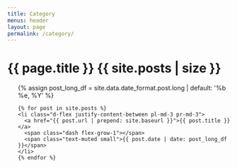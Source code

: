 ```yaml
---
title: Category
menus: header
layout: page
permalink: /category/
---
```


<div id="page-category">
  <h1 class="pl-lg-2">
    <i class="far fa-folder-open fa-fw text-muted"></i>
    {{ page.title }}
    <span class="lead text-muted pl-2">{{ site.posts | size }}</span>
  </h1>

  <ul class="post-content pl-0">
    {% assign post_long_df = site.data.date_format.post.long | default: '%b %e, %Y' %}

    {% for post in site.posts %}
    <li class="d-flex justify-content-between pl-md-3 pr-md-3">
      <a href="{{ post.url | prepend: site.baseurl }}">{{ post.title }}</a>
      <span class="dash flex-grow-1"></span>
      <span class="text-muted small">{{ post.date | date: post_long_df }}</span>
    </li>
    {% endfor %}
  </ul>
</div>